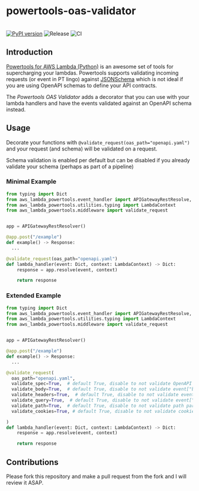 # powertools-oas-validator
<br>[![PyPI version](https://badge.fury.io/py/powertools-oas-validator.svg)](https://pypi.org/project/powertools-oas-validator/) ![Release](https://github.com/RasmusFangel/powertools-oas-validator/workflows/Release/badge.svg) ![CI](https://github.com/RasmusFangel/powertools-oas-validator/workflows/CI/badge.svg)

## Introduction

[Powertools for AWS Lambda (Python)](https://github.com/aws-powertools/powertools-lambda-python) is an awesome set of tools for supercharging your lambdas. Powertools supports validating incoming requests (or event in PT lingo) against [JSONSchema](https://json-schema.org/) which is not ideal if you are using OpenAPI schemas to define your API contracts.

The *Powertools OAS Validator* adds a decorator that you can use with your lambda handlers and have the events validated against an OpenAPI schema instead.


## Usage
Decorate your functions with `@validate_request(oas_path="openapi.yaml")` and your request (and schema) will be validated on a request.

Schema validation is enabled per default but can be disabled if you already validate your schema (perhaps as part of a pipeline)

### Minimal Example

```python
from typing import Dict
from aws_lambda_powertools.event_handler import APIGatewayRestResolve, Rresponse
from aws_lambda_powertools.utilities.typing import LambdaContext
from aws_lambda_powertools.middleware import validate_request


app = APIGatewayRestResolver()

@app.post("/example")
def example() -> Response:
  ...

@validate_request(oas_path="openapi.yaml")
def lambda_handler(event: Dict, context: LambdaContext) -> Dict:
    response = app.resolve(event, context)

    return response
```


### Extended Example
```python
from typing import Dict
from aws_lambda_powertools.event_handler import APIGatewayRestResolve, Rresponse
from aws_lambda_powertools.utilities.typing import LambdaContext
from aws_lambda_powertools.middleware import validate_request


app = APIGatewayRestResolver()

@app.post("/example")
def example() -> Response:
  ...

@validate_request(
  oas_path="openapi.yaml",
  validate_spec=True,  # default True, disable to not validate OpenAPI Schema
  validate_body=True,  # default True, disable to not validate event["body"] 
  validate_headers=True,  # default True, disable to not validate event["headers"]
  validate_query=True,  # default True, disable to not validate event["rawQueryString"]
  validate_path=True,  # default True, disable to not validate path parameters
  validate_cookies=True, # default True, disable to not validate cookies

)
def lambda_handler(event: Dict, context: LambdaContext) -> Dict:
    response = app.resolve(event, context)

    return response
```

## Contributions
Please fork this repository and make a pull request from the fork and I will review it ASAP.
